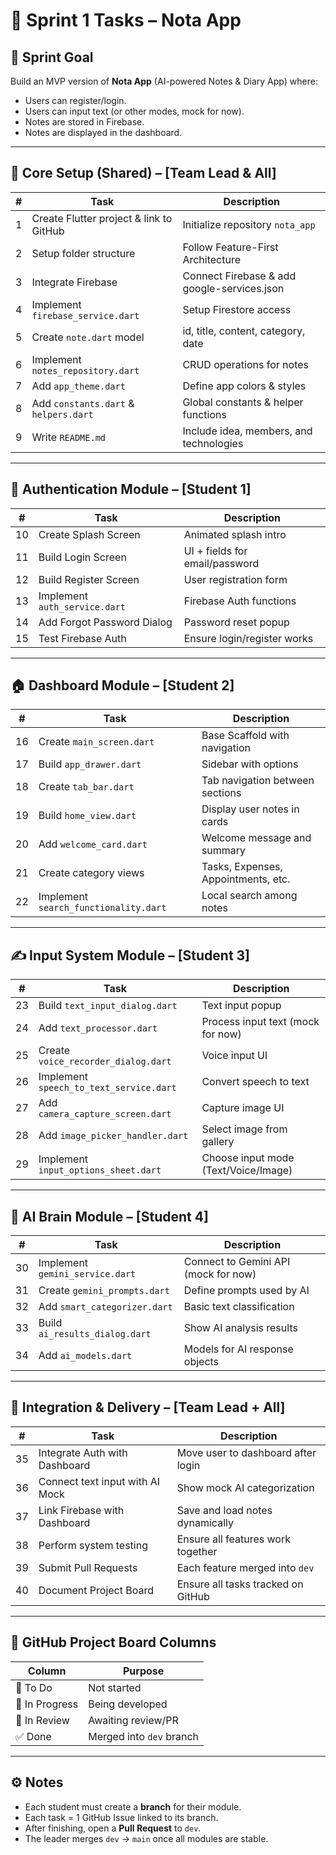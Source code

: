 # 🧾 Sprint 1 Tasks – Nota App

## 🎯 Sprint Goal
Build an MVP version of **Nota App** (AI-powered Notes & Diary App) where:
- Users can register/login.
- Users can input text (or other modes, mock for now).
- Notes are stored in Firebase.
- Notes are displayed in the dashboard.

---

## 🧱 Core Setup (Shared) – [Team Lead & All]

| # | Task | Description |
|---|------|--------------|
| 1 | Create Flutter project & link to GitHub | Initialize repository `nota_app` |
| 2 | Setup folder structure | Follow Feature-First Architecture |
| 3 | Integrate Firebase | Connect Firebase & add google-services.json |
| 4 | Implement `firebase_service.dart` | Setup Firestore access |
| 5 | Create `note.dart` model | id, title, content, category, date |
| 6 | Implement `notes_repository.dart` | CRUD operations for notes |
| 7 | Add `app_theme.dart` | Define app colors & styles |
| 8 | Add `constants.dart` & `helpers.dart` | Global constants & helper functions |
| 9 | Write `README.md` | Include idea, members, and technologies |

---

## 🔐 Authentication Module – [Student 1]

| # | Task | Description |
|---|------|--------------|
| 10 | Create Splash Screen | Animated splash intro |
| 11 | Build Login Screen | UI + fields for email/password |
| 12 | Build Register Screen | User registration form |
| 13 | Implement `auth_service.dart` | Firebase Auth functions |
| 14 | Add Forgot Password Dialog | Password reset popup |
| 15 | Test Firebase Auth | Ensure login/register works |

---

## 🏠 Dashboard Module – [Student 2]

| # | Task | Description |
|---|------|--------------|
| 16 | Create `main_screen.dart` | Base Scaffold with navigation |
| 17 | Build `app_drawer.dart` | Sidebar with options |
| 18 | Create `tab_bar.dart` | Tab navigation between sections |
| 19 | Build `home_view.dart` | Display user notes in cards |
| 20 | Add `welcome_card.dart` | Welcome message and summary |
| 21 | Create category views | Tasks, Expenses, Appointments, etc. |
| 22 | Implement `search_functionality.dart` | Local search among notes |

---

## ✍️ Input System Module – [Student 3]

| # | Task | Description |
|---|------|--------------|
| 23 | Build `text_input_dialog.dart` | Text input popup |
| 24 | Add `text_processor.dart` | Process input text (mock for now) |
| 25 | Create `voice_recorder_dialog.dart` | Voice input UI |
| 26 | Implement `speech_to_text_service.dart` | Convert speech to text |
| 27 | Add `camera_capture_screen.dart` | Capture image UI |
| 28 | Add `image_picker_handler.dart` | Select image from gallery |
| 29 | Implement `input_options_sheet.dart` | Choose input mode (Text/Voice/Image) |

---

## 🧠 AI Brain Module – [Student 4]

| # | Task | Description |
|---|------|--------------|
| 30 | Implement `gemini_service.dart` | Connect to Gemini API (mock for now) |
| 31 | Create `gemini_prompts.dart` | Define prompts used by AI |
| 32 | Add `smart_categorizer.dart` | Basic text classification |
| 33 | Build `ai_results_dialog.dart` | Show AI analysis results |
| 34 | Add `ai_models.dart` | Models for AI response objects |

---

## 🤝 Integration & Delivery – [Team Lead + All]

| # | Task | Description |
|---|------|--------------|
| 35 | Integrate Auth with Dashboard | Move user to dashboard after login |
| 36 | Connect text input with AI Mock | Show mock AI categorization |
| 37 | Link Firebase with Dashboard | Save and load notes dynamically |
| 38 | Perform system testing | Ensure all features work together |
| 39 | Submit Pull Requests | Each feature merged into `dev` |
| 40 | Document Project Board | Ensure all tasks tracked on GitHub |

---

## 📘 GitHub Project Board Columns

| Column | Purpose |
|---------|----------|
| 📝 To Do | Not started |
| 🔧 In Progress | Being developed |
| 🧩 In Review | Awaiting review/PR |
| ✅ Done | Merged into `dev` branch |

---

## ⚙️ Notes
- Each student must create a **branch** for their module.
- Each task = 1 GitHub Issue linked to its branch.
- After finishing, open a **Pull Request** to `dev`.
- The leader merges `dev` → `main` once all modules are stable.
